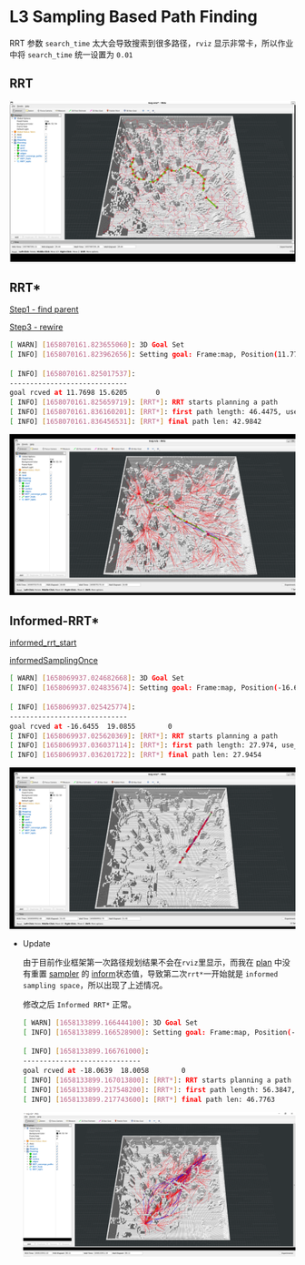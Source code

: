 # L3 Sampling Based Path Finding

RRT 参数 `search_time` 太大会导致搜索到很多路径，`rviz` 显示非常卡，所以作业中将 `search_time` 统一设置为 `0.01`

## RRT

![1](./RRT_0.01.png)

## RRT*

[Step1 - find parent](../HW_C%2B%2B/src/path_finder/include/path_finder/rrt_star.h#284)

[Step3 - rewire](../HW_C%2B%2B/src/path_finder/include/path_finder/rrt_star.h#345)

```bash
[ WARN] [1658070161.823655060]: 3D Goal Set
[ INFO] [1658070161.823962656]: Setting goal: Frame:map, Position(11.770, 15.621, 0.000), Orientation(0.000, 0.000, 0.000, 1.000) = Angle: 0.000

[ INFO] [1658070161.825017537]:
-----------------------------
goal rcved at 11.7698 15.6205       0
[ INFO] [1658070161.825659719]: [RRT*]: RRT starts planning a path
[ INFO] [1658070161.836160201]: [RRT*]: first path length: 46.4475, use_time: 0.00023
[ INFO] [1658070161.836456531]: [RRT*] final path len: 42.9842
```

![2](./RRT_star_0.01_2.png)

## Informed-RRT*

[informed_rrt_start](../HW_C%2B%2B/src/path_finder/include/path_finder/rrt_star.h)

[informedSamplingOnce](../HW_C%2B%2B/src/path_finder/include/path_finder/sampler.h#70)

```bash
[ WARN] [1658069937.024682668]: 3D Goal Set
[ INFO] [1658069937.024835674]: Setting goal: Frame:map, Position(-16.646, 19.085, 0.000), Orientation(0.000, 0.000, 0.000, 1.000) = Angle: 0.000

[ INFO] [1658069937.025425774]:
-----------------------------
goal rcved at -16.6455  19.0855        0
[ INFO] [1658069937.025620369]: [RRT*]: RRT starts planning a path
[ INFO] [1658069937.036037114]: [RRT*]: first path length: 27.974, use_time: 0.000235501
[ INFO] [1658069937.036201722]: [RRT*] final path len: 27.9454
```
![3](./informed_rrt_start_0.01.png)

* Update

  由于目前作业框架第一次路径规划结果不会在`rviz`里显示，而我在 [plan](../HW_C%2B%2B/src/path_finder/include/path_finder/rrt_star.h#L64) 中没有重置 [sampler](../HW_C%2B%2B/src/path_finder/include/path_finder/sampler.h#L103) 的 [inform](../HW_C%2B%2B/src/path_finder/include/path_finder/sampler.h#L114)状态值，导致第二次`rrt*`一开始就是 `informed sampling space`，所以出现了上述情况。

  修改之后 `Informed RRT*` 正常。

  ```bash
  [ WARN] [1658133899.166444100]: 3D Goal Set
  [ INFO] [1658133899.166528900]: Setting goal: Frame:map, Position(-18.064, 18.006, 0.000), Orientation(0.000, 0.000, 0.000, 1.000) = Angle: 0.000

  [ INFO] [1658133899.166761000]:
  -----------------------------
  goal rcved at -18.0639  18.0058        0
  [ INFO] [1658133899.167013800]: [RRT*]: RRT starts planning a path
  [ INFO] [1658133899.217548200]: [RRT*]: first path length: 56.3847, use_time: 0.0006463
  [ INFO] [1658133899.217743600]: [RRT*] final path len: 46.7763
  ```
  ![4](./informed_rrt_start_2.png)
